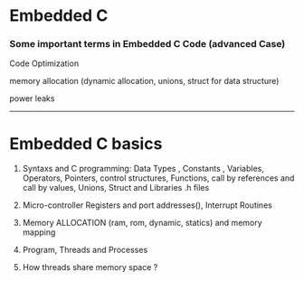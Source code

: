# Embedded C
>
### Some important terms in Embedded C Code (advanced Case)

Code Optimization

memory allocation (dynamic allocation, unions, struct for data structure)

power leaks 

***

# Embedded C basics

1. Syntaxs and C programming:
     Data Types , Constants , Variables, Operators, Pointers, control structures, Functions, call by references and call by values, Unions, Struct and Libraries .h files 
  
2. Micro-controller Registers and port addresses(), Interrupt Routines
3. Memory ALLOCATION (ram, rom, dynamic, statics) and memory mapping
4. Program, Threads and Processes
5. How threads share memory space ? 


